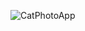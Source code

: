 
![CatPhotoApp](https://user-images.githubusercontent.com/66247691/221413138-8c81e920-f7ba-4bfd-9041-409910730348.png)

